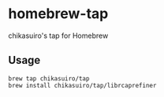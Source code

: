 # homebrew-tap
chikasuiro's tap for Homebrew

## Usage

```
brew tap chikasuiro/tap
brew install chikasuiro/tap/librcaprefiner
```
